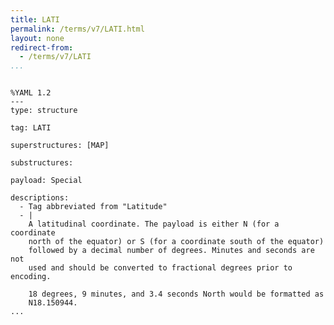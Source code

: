 ```yaml
---
title: LATI
permalink: /terms/v7/LATI.html
layout: none
redirect-from:
  - /terms/v7/LATI
...
```


```

%YAML 1.2
---
type: structure

tag: LATI

superstructures: [MAP]

substructures:

payload: Special

descriptions:
  - Tag abbreviated from "Latitude"
  - |
    A latitudinal coordinate. The payload is either N (for a coordinate
    north of the equator) or S (for a coordinate south of the equator)
    followed by a decimal number of degrees. Minutes and seconds are not
    used and should be converted to fractional degrees prior to encoding.
    
    18 degrees, 9 minutes, and 3.4 seconds North would be formatted as
    N18.150944.
...

```